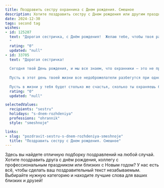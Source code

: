 ```yaml
---
title: Поздравить сестру охранника c Днем рождения. Смешное
description: Хотите поздравить сестру c Днем рождения или другим праздником? Наш ИИ создаст незабываемое поздравление, а вы обязательно выделитесь среди других.  
date: 2024-12-30
tags: second tag
wishes:
- id: 125287
  text: "Дорогая сестричка, с Днём рождения!  Желаю тебе, чтобы твоя работа охранником всегда была спокойной, как сон младенца (ну, почти!), а преступники обходили тебя стороной, как бабушку с клюкой. Пусть твой день будет наполнен не только заботой о порядке, но и радостью, весельем и кучей подарков!  Главное – не потеряй ключи от счастья!
  "
  rating: "0"
  updated: "null"
- id: 33705
  text: "Дорогая сестричка!
  
  Сегодня твой День рождения, и мы все знаем, что охранники – это не просто люди в форме, а настоящие супергерои в нашем мире! Ты охраняешь не только порядок на работе, но и наш уют в семье.
  
  Пусть в этот день твоей жизни все недоброжелатели разбегутся при одной мысли о твоем празднике, как разошлись после твоего взора на службе! Желаю тебе, чтобы каждый день был полон ярких моментов и радостных событий, а на работе никаких \"проверочных\" визитов – только поздравления с твоими достижениями!
  
  Пусть в жизни у тебя будет столько же счастья, сколько ты охраняешь безопасности! С днем рождения! Будь такой же стойкой и непоколебимой, как твой пост! 🎉💪"
  rating: "0"
  updated: "null"

selectedValues:
  recipients: "sestru"
  holidays: "s-dnem-rozhdeniya"
  professions: "ohrannik"
  style: "smeshnoje"

links:
- slug: "pozdravit-sestru-s-dnem-rozhdeniya-smeshnoje"
  title: "Поздравить сестру c Днем рождения. Смешное"
---
```


Здесь вы найдете отличную подборку поздравлений на любой случай.
Хотите поздравить друга с днём рождения, коллегу с профессиональным праздником или близких с Новым годом? У нас есть всё, чтобы сделать ваш поздравительный текст незабываемым. Выбирайте нужную категорию и находите лучшие слова для ваших близких и друзей!
